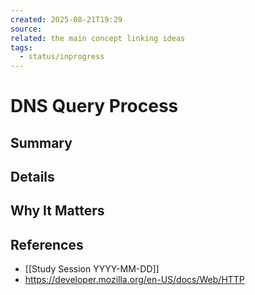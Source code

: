 ```yaml
---
created: 2025-08-21T19:29
source:
related: the main concept linking ideas
tags:
  - status/inprogress
---
```

# DNS Query Process

## Summary
<!-- 2–3 sentence plain language explanation -->

## Details
<!-- Commands, breakdowns, examples -->

## Why It Matters
<!-- Practical significance in cybersec context -->

## References
<!-- - This is a list of other notes, sites, or docs you cross-referenced to understand the concept better.
- Can be multiple, can be internal (`[[Other Note]]`) or external (`https://...`).
- It answers: “What else informed this note?”-->
- [[Study Session YYYY-MM-DD]]
-  https://developer.mozilla.org/en-US/docs/Web/HTTP
